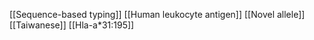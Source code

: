 [[Sequence-based typing]]
[[Human leukocyte antigen]]
[[Novel allele]]
[[Taiwanese]]
[[Hla-a*31:195]]
